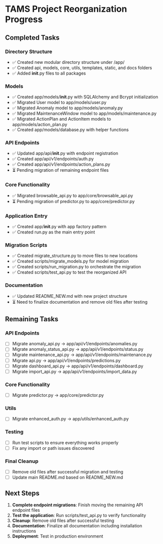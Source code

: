 # TAMS Project Reorganization Progress

## Completed Tasks

### Directory Structure
- ✅ Created new modular directory structure under /app/
- ✅ Created api, models, core, utils, templates, static, and docs folders
- ✅ Added __init__.py files to all packages

### Models
- ✅ Created app/models/__init__.py with SQLAlchemy and Bcrypt initialization
- ✅ Migrated User model to app/models/user.py
- ✅ Migrated Anomaly model to app/models/anomaly.py
- ✅ Migrated MaintenanceWindow model to app/models/maintenance.py
- ✅ Migrated ActionPlan and ActionItem models to app/models/action_plan.py
- ✅ Created app/models/database.py with helper functions

### API Endpoints
- ✅ Updated app/api/__init__.py with endpoint registration
- ✅ Created app/api/v1/endpoints/auth.py
- ✅ Created app/api/v1/endpoints/action_plans.py
- ⏳ Pending migration of remaining endpoint files

### Core Functionality
- ✅ Migrated browsable_api.py to app/core/browsable_api.py
- ⏳ Pending migration of predictor.py to app/core/predictor.py

### Application Entry
- ✅ Created app/__init__.py with app factory pattern
- ✅ Created run.py as the main entry point

### Migration Scripts
- ✅ Created migrate_structure.py to move files to new locations
- ✅ Created scripts/migrate_models.py for model migration
- ✅ Created scripts/run_migration.py to orchestrate the migration
- ✅ Created scripts/test_api.py to test the reorganized API

### Documentation
- ✅ Updated README_NEW.md with new project structure
- ⏳ Need to finalize documentation and remove old files after testing

## Remaining Tasks

### API Endpoints
- [ ] Migrate anomaly_api.py → app/api/v1/endpoints/anomalies.py
- [ ] Migrate anomaly_status_api.py → app/api/v1/endpoints/status.py
- [ ] Migrate maintenance_api.py → app/api/v1/endpoints/maintenance.py
- [ ] Migrate api.py → app/api/v1/endpoints/predictions.py
- [ ] Migrate dashboard_api.py → app/api/v1/endpoints/dashboard.py
- [ ] Migrate import_api.py → app/api/v1/endpoints/import_data.py

### Core Functionality
- [ ] Migrate predictor.py → app/core/predictor.py

### Utils
- [ ] Migrate enhanced_auth.py → app/utils/enhanced_auth.py

### Testing
- [ ] Run test scripts to ensure everything works properly
- [ ] Fix any import or path issues discovered

### Final Cleanup
- [ ] Remove old files after successful migration and testing
- [ ] Update main README.md based on README_NEW.md

## Next Steps

1. **Complete endpoint migrations**: Finish moving the remaining API endpoint files
2. **Test the application**: Run scripts/test_api.py to verify functionality
3. **Cleanup**: Remove old files after successful testing
4. **Documentation**: Finalize all documentation including installation instructions
5. **Deployment**: Test in production environment
